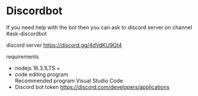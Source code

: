 # Discordbot

If you need help with the bot then you can ask to discord server on channel #ask-discordbot

discord server https://discord.gg/4dVdKU9Gt4




requirements

- nodejs 16.3.1LTS +
- code editing program<br>
Recommended program   Visual Studio Code
- Discord bot token https://discord.com/developers/applications
